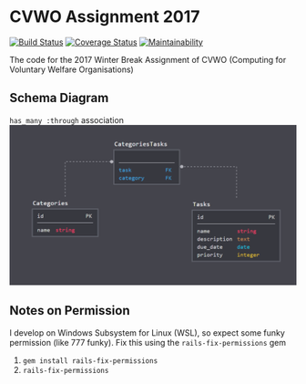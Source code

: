 # CVWO Assignment 2017
[![Build Status](https://circleci.com/gh/indocomsoft/cvwo-assignment-2017.png?style=shield&circle-token=:circle-token)](https://circleci.com/gh/indocomsoft/cvwo-assignment-2017/) [![Coverage Status](https://coveralls.io/repos/github/indocomsoft/cvwo-assignment-2017/badge.svg?branch=master&update=1)](https://coveralls.io/github/indocomsoft/cvwo-assignment-2017?branch=master) [![Maintainability](https://api.codeclimate.com/v1/badges/7e7481dcc583a0c7feab/maintainability)](https://codeclimate.com/github/indocomsoft/cvwo-assignment-2017/maintainability)

The code for the 2017 Winter Break Assignment of CVWO
(Computing for Voluntary Welfare Organisations)

## Schema Diagram
`has_many :through` association
![](schema.png)

## Notes on Permission
I develop on Windows Subsystem for Linux (WSL), so expect some funky permission
(like 777 funky). Fix this using the `rails-fix-permissions` gem
1. `gem install rails-fix-permissions`
2. `rails-fix-permissions`

<!--
This README would normally document whatever steps are necessary to get the
application up and running.

Things you may want to cover:

* Ruby version

* System dependencies

* Configuration

* Database creation

* Database initialization

* How to run the test suite

* Services , e.g. job queues, cache servers, search engines, etc.

* Deployment instructions

* ...)

-->
